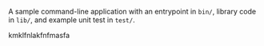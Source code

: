 A sample command-line application with an entrypoint in `bin/`, library code
in `lib/`, and example unit test in `test/`.

kmklfnlakfnfmasfa